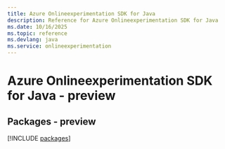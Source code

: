 ```yaml
---
title: Azure Onlineexperimentation SDK for Java
description: Reference for Azure Onlineexperimentation SDK for Java
ms.date: 10/16/2025
ms.topic: reference
ms.devlang: java
ms.service: onlineexperimentation
---
```

# Azure Onlineexperimentation SDK for Java - preview
## Packages - preview
[!INCLUDE [packages](onlineexperimentation-index.md)]